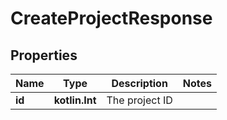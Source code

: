 
# CreateProjectResponse

## Properties
Name | Type | Description | Notes
------------ | ------------- | ------------- | -------------
**id** | **kotlin.Int** | The project ID | 



